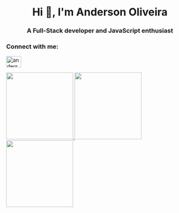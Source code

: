 <h1 align="center">Hi 👋, I'm Anderson Oliveira</h1>
<h3 align="center">A Full-Stack developer and JavaScript enthusiast</h3>

<h3 align="left">Connect with me:</h3>
<a href="https://linkedin.com/in/anderson-ao" target="blank"><img align="center" src="https://cdn.jsdelivr.net/npm/simple-icons@3.0.1/icons/linkedin.svg" alt="anderson-ao" height="30" width="40" /></a>
</p>


<div>
  <a href="https://github.com/andersonao">
  <img height="180em" src="https://github-readme-stats.vercel.app/api?username=andersonao&show_icons=true&theme=dracula&include_all_commits=true&count_private=true"/>
  <img height="180em" src="https://github-readme-stats.vercel.app/api/top-langs/?username=andersonao&layout=compact&langs_count=16&theme=dracula"/>
  <img height="180em" src="https://github-readme-stats.vercel.app/api/top-langs/?username=andersonao&layout=compact&langs_count=7&theme=dracula"/>
</div>
